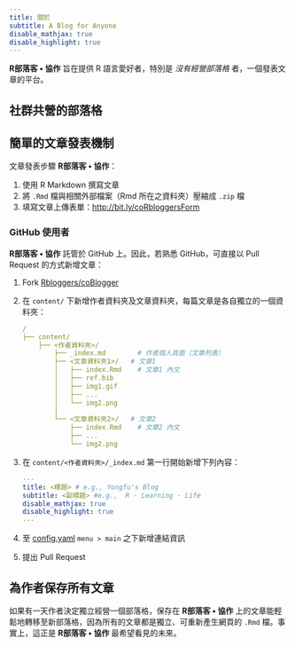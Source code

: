 ```yaml
---
title: 關於
subtitle: A Blog for Anyone
disable_mathjax: true
disable_highlight: true
---
```



**R部落客 • 協作** 旨在提供 R 語言愛好者，特別是 *沒有經營部落格* 者，一個發表文章的平台。

## 社群共營的部落格


## 簡單的文章發表機制

文章發表步驟 **R部落客 • 協作**：

1. 使用 R Markdown 撰寫文章
1. 將 `.Rmd` 檔與相關外部檔案（Rmd 所在之資料夾）壓縮成 `.zip` 檔
1. 填寫文章上傳表單：<http://bit.ly/coRbloggersForm>

### GitHub 使用者

**R部落客 • 協作** 託管於 GitHub 上。因此，若熟悉 GitHub，可直接以 Pull Request 的方式新增文章：

1. Fork [Rbloggers/coBlogger](https://github.com/Rbloggers/coBlogger)

1. 在 `content/` 下新增作者資料夾及文章資料夾，每篇文章是各自獨立的一個資料夾：

    ```yml
    /
    ├── content/
        ├── <作者資料夾>/
            ├── _index.md        # 作者個人頁面（文章列表）
            ├── <文章資料夾1>/   # 文章1
            │   ├── index.Rmd    # 文章1 內文
            │   ├── ref.bib
            │   ├── img1.gif
            │   ├── ... 
            │   └── img2.png
            │
            └── <文章資料夾2>/   # 文章2
                ├── index.Rmd    # 文章2 內文
                ├── ... 
                └── img2.png
    ```

1. 在 `content/<作者資料夾>/_index.md` 第一行開始新增下列內容：
    
    ```yml
    ---
    title: <標題> # e.g., Yongfu's Blog
    subtitle: <副標題> #e.g.,  R · Learning · Life
    disable_mathjax: true
    disable_highlight: true
    ---
    ```

1. 至 [config.yaml](https://github.com/Rbloggers/coBlogger/blob/dd235acb6debd9d5bc29abd8f104dc3143769ad7/config.yaml#L32-L34) `menu > main` 之下新增連結資訊

1. 提出 Pull Request



## 為作者保存所有文章

如果有一天作者決定獨立經營一個部落格，保存在 **R部落客 • 協作** 上的文章能輕鬆地轉移至新部落格，因為所有的文章都是獨立、可重新產生網頁的 `.Rmd` 檔。事實上，這正是 **R部落客 • 協作** 最希望看見的未來。